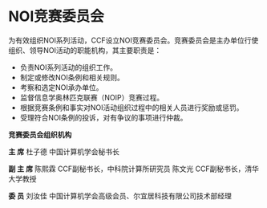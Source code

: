 # NOI竞赛委员会

为有效组织NOI系列活动，CCF设立NOI竞赛委员会。竞赛委员会是主办单位行使组织、领导NOI活动的职能机构，其主要职责是：

- 负责NOI系列活动的组织工作。
- 制定或修改NOI条例和相关规则。
- 考察和选定NOI承办单位。
- 监督信息学奥林匹克联赛（NOIP）竞赛过程。
- 根据竞赛条例和事实对NOI活动组织过程中的相关人员进行奖励或惩罚。
- 受理符合NOI条例的投诉，对有争议的事项进行仲裁。

**竞赛委员会组织机构**

**主      席** 杜子德    中国计算机学会秘书长

**副 主 席** 陈熙霖 CCF副秘书长，中科院计算所研究员
陈文光 CCF副秘书长，清华大学教授

**委      员** 刘汝佳    中国计算机学会高级会员、尔宜居科技有限公司技术部经理

